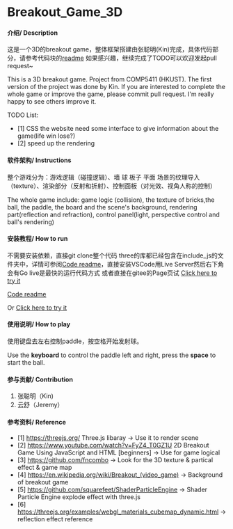 # Breakout_Game_3D

#### 介绍/ Description
这是一个3D的breakout game，整体框架搭建由张聪明(Kin)完成，具体代码部分，请参考代码块的[readme](https://gitee.com/kin_zhang/bearkoutgame_3d/tree/master/3D-Breakout-Game) 如果感兴趣，继续完成了TODO可以欢迎发起pull request~

This is a 3D breakout game. Project from COMP5411 (HKUST). The first version of the project was done by Kin. If you are interested to complete the whole game or improve the game, please commit pull request. I'm really happy to see others improve it.

TODO List:
 * [1] CSS the website need some interface to give information about the game(life win lose?)
 * [2] speed up the rendering

#### 软件架构/ Instructions
整个游戏分为：游戏逻辑（碰撞逻辑）、墙 球 板子 平面 场景的纹理导入（texture）、渲染部分（反射和折射）、控制面板（对光效、视角人称的控制）

The whole game include: game logic (collision), the texture of bricks,the ball, the paddle, the board and the scene's background, rendering part(reflection and refraction), control panel(light, perspective control and ball's rendering)

#### 安装教程/ How to run
不需要安装依赖，直接git clone整个代码 three的库都已经包含在include_js的文件夹中，详情可参阅[Code readme](https://gitee.com/kin_zhang/bearkoutgame_3d/tree/master/3D-Breakout-Game)，直接安装VSCode用Live Server然后右下角会有Go live是最快的运行代码方式
或者直接在gitee的Page页试 [Click here to try it](http://kin_zhang.gitee.io/comp5411_v3/)

[Code readme](https://gitee.com/kin_zhang/bearkoutgame_3d/tree/master/3D-Breakout-Game)

Or [Click here to try it](http://kin_zhang.gitee.io/comp5411_v3/)

#### 使用说明/ How to play
使用键盘去左右控制paddle，按空格开始发射球。

Use the **keyboard** to control the paddle left and right, press the **space** to start the ball.
#### 参与贡献/ Contribution
1. 张聪明（Kin) 
2. 云舒（Jeremy）
#### 参考资料/ Reference
 * [1] https://threejs.org/ Three.js libaray -> Use it to render scene
 * [2] https://www.youtube.com/watch?v=FyZ4_T0GZ1U 2D Breakout Game Using JavaScript and HTML [beginners] -> Use for game logical
 * [3] https://github.com/fncombo -> Look for the 3D texture & partical effect & game map
 * [4] https://en.wikipedia.org/wiki/Breakout_(video_game) -> Background of breakout game
 * [5] https://github.com/squarefeet/ShaderParticleEngine -> Shader Particle Engine explode effect with three.js
 * [6] https://threejs.org/examples/webgl_materials_cubemap_dynamic.html -> reflection effect reference